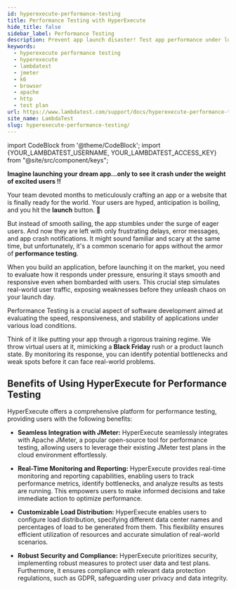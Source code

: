 ```yaml
---
id: hyperexecute-performance-testing
title: Performance Testing with HyperExecute
hide_title: false
sidebar_label: Performance Testing
description: Prevent app launch disaster! Test app performance under load with HyperExecute. Get real-time insights, identify weaknesses & ensure smooth launch. 
keywords:
  - hyperexecute performance testing
  - hyperexecute
  - lambdatest
  - jmeter
  - k6
  - browser
  - apache
  - http
  - test plan
url: https://www.lambdatest.com/support/docs/hyperexecute-performance-testing/
site_name: LambdaTest
slug: hyperexecute-performance-testing/
---
```


import CodeBlock from '@theme/CodeBlock';
import {YOUR_LAMBDATEST_USERNAME, YOUR_LAMBDATEST_ACCESS_KEY} from "@site/src/component/keys";

<script type="application/ld+json"
      dangerouslySetInnerHTML={{ __html: JSON.stringify({
       "@context": "https://schema.org",
        "@type": "BreadcrumbList",
        "itemListElement": [{
          "@type": "ListItem",
          "position": 1,
          "name": "Home",
          "item": "https://www.lambdatest.com"
        },{
          "@type": "ListItem",
          "position": 2,
          "name": "Products Integration",
          "item": "https://www.lambdatest.com/support/docs/"
        },{
          "@type": "ListItem",
          "position": 3,
          "name": "Performance Testing",
          "item": "https://www.lambdatest.com/support/docs/hyperexecute-performance-testing/"
        }]
      })
    }}
></script>

**Imagine launching your dream app...only to see it crash under the weight of excited users !!**

Your team devoted months to meticulously crafting an app or a website that is finally ready for the world. Your users are hyped, anticipation is boiling, and you hit the **launch** button. 🚀

But instead of smooth sailing, the app stumbles under the surge of eager users. And now they are left with only frustrating delays, error messages, and app crash notifications. It might sound familiar and scary at the same time, but unfortunately, it's a common scenario for apps without the armor of **performance testing**. 

When you build an application, before launching it on the market, you need to evaluate how it responds under pressure, ensuring it stays smooth and responsive even when bombarded with users. This crucial step simulates real-world user traffic, exposing weaknesses before they unleash chaos on your launch day.

Performance Testing is a crucial aspect of software development aimed at evaluating the speed, responsiveness, and stability of applications under various load conditions.

Think of it like putting your app through a rigorous training regime. We throw virtual users at it, mimicking a **Black Friday** rush or a product launch state. By monitoring its response, you can identify potential bottlenecks and weak spots before it can face real-world problems.

## Benefits of Using HyperExecute for Performance Testing

HyperExecute offers a comprehensive platform for performance testing, providing users with the following benefits:

- **Seamless Integration with JMeter:** HyperExecute seamlessly integrates with Apache JMeter, a popular open-source tool for performance testing, allowing users to leverage their existing JMeter test plans in the cloud environment effortlessly.
- **Real-Time Monitoring and Reporting:** HyperExecute provides real-time monitoring and reporting capabilities, enabling users to track performance metrics, identify bottlenecks, and analyze results as tests are running. This empowers users to make informed decisions and take immediate action to optimize performance.

- **Customizable Load Distribution:** HyperExecute enables users to configure load distribution, specifying different data center names and percentages of load to be generated from them. This flexibility ensures efficient utilization of resources and accurate simulation of real-world scenarios.

- **Robust Security and Compliance:** HyperExecute prioritizes security, implementing robust measures to protect user data and test plans. Furthermore, it ensures compliance with relevant data protection regulations, such as GDPR, safeguarding user privacy and data integrity.
